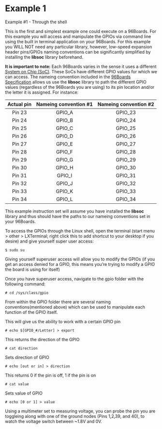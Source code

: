 # Example 1

Example #1 - Through the shell

This is the first and simplest example one could execute on a 96Boards. For this example you will access and manipulate the GPIOs via command line using the built in terminal application on your 96Boards. For this example you WILL NOT need any particular library, however, low-speed expansion header pins/GPIOs naming conventions can be significantly simplified by installing the **libsoc** library beforehand.

**It is important to note:** Each 96Boards varies in the sense it uses a different [System on Chip (SoC)](). These SoCs have different GPIO values for which we can access. The nameing convention included in the [96Boards Specification]() allows us use the **libsoc** library to path the different GPIO values (regardless of the 96Boards you are using) to its pin location and/or the letter it is assigned. For instance:

| Actual pin | Nameing convention #1 | Nameing convention #2 |
|:----------:|:---------------------:|:---------------------:|
|   Pin 23   |        GPIO_A         |        GPIO_23        |
|   Pin 24   |        GPIO_B         |        GPIO_24        |
|   Pin 25   |        GPIO_C         |        GPIO_25        |
|   Pin 26   |        GPIO_D         |        GPIO_26        |
|   Pin 27   |        GPIO_E         |        GPIO_27        |
|   Pin 28   |        GPIO_F         |        GPIO_28        |
|   Pin 29   |        GPIO_G         |        GPIO_29        |
|   Pin 30   |        GPIO_H         |        GPIO_30        |
|   Pin 31   |        GPIO_I         |        GPIO_31        |
|   Pin 32   |        GPIO_J         |        GPIO_32        |
|   Pin 33   |        GPIO_K         |        GPIO_33        |
|   Pin 34   |        GPIO_L         |        GPIO_34        |

This example instruction set will assume you have installed the **libsoc** library and thus should have the paths to our nameing conventions set in your 96Boards.

To access the GPIOs through the Linux shell, open the terminal (start menu > other > LXTerminal; right click this to add shortcut to your desktop if you desire) and give yourself super user access:

```shell
$ sudo su
```

Giving yourself superuser access will allow you to modify the GPIOs (if you get an access denied for a GPIO, this means you’re trying to modify a GPIO the board is using for itself)

Once you have superuser access, navigate to the gpio folder with the following command:

```shell
# cd /sys/class/gpio 
```

From within the GPIO folder there are several naming conventions(mentioned above) which can be used to manipulate each function of the GPIO itself.


This will give us the ability to work with a certain GPIO pin
```shell
# echo $[GPIO_#/Letter] > export
```

This returns the direction of the GPIO
```shell
# cat direction
```

Sets direction of GPIO
```shell
# echo [out or in] > direction
```

This returns 0 if the pin is off, 1 if the pin is on
```shell
# cat value
```

Sets value of GPIO
```shell
# echo [0 or 1] > value
```

Using a multimeter set to measuring voltage, you can probe the pin you are toggleing along with one of the ground nodes (Pins 1,2,39, and 40), to watch the voltage switch between ~1.8V and 0V.
